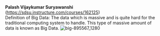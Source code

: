 **Palash Vijaykumar Suryawanshi** <br />
(https://sdsu.instructure.com/courses/162125) <br />
Definition of Big Data: The data which is massive and is quite hard for the traditional computing system to handle. This type of massive amount of data is known as Big Data.
![big-895567_1280](https://github.com/user-attachments/assets/2f544902-e7dd-4f25-86b5-04a2e3622824)
